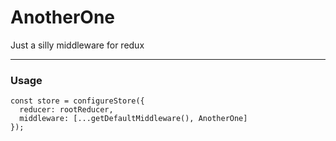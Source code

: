 # AnotherOne

Just a silly middleware for redux

----

### Usage
```
const store = configureStore({
  reducer: rootReducer,
  middleware: [...getDefaultMiddleware(), AnotherOne]
});
```
